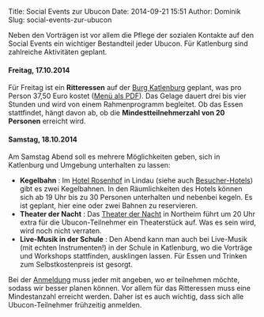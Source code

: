 Title: Social Events zur Ubucon
Date: 2014-09-21 15:51
Author: Dominik
Slug: social-events-zur-ubucon

Neben den Vorträgen ist vor allem die Pflege der sozialen Kontakte auf
den Social Events ein wichtiger Bestandteil jeder Ubucon. Für Katlenburg
sind zahlreiche Aktivitäten geplant.


#### Freitag, 17.10.2014


Für Freitag ist ein **Ritteressen** auf der [Burg
Katlenburg](http://www.katlenburg.de/) geplant, was pro Person 37,50
Euro kostet ([Menü als
PDF](http://ubucon.de/sites/ubucon.de/files/Bankettmappe_2014.pdf)). Das
Gelage dauert drei bis vier Stunden und wird von einem Rahmenprogramm
begleitet. Ob das Essen stattfindet, hängt davon ab, ob die
**Mindestteilnehmerzahl von 20 Personen** erreicht wird.


#### Samstag, 18.10.2014


Am Samstag Abend soll es mehrere Möglichkeiten geben, sich in Katlenburg
und Umgebung unterhalten zu lassen:


-   **Kegelbahn** : Im [Hotel Rosenhof](http://www.rosenhof-hotel.de/)
    in Lindau (siehe auch [Besucher-Hotels](/2014/hotels)) gibt es zwei
    Kegelbahnen. In den Räumlichkeiten des Hotels können sich ab 19 Uhr
    bis zu 30 Personen unterhalten und nebenbei kegeln. Es ist geplant,
    hier eine oder zwei Bahnen zu reservieren.
-   **Theater der Nacht** : Das [Theater der
    Nacht](http://www.theater-der-nacht.de/) in Northeim führt um 20 Uhr
    extra für die Ubucon-Teilnehmer ein Theaterstück auf. Was es sein
    wird, wird noch nicht verraten.
-   **Live-Musik in der Schule** : Den Abend kann man auch bei
    Live-Musik (mit echten Instrumenten!) in der Schule in Katlenburg,
    wo die Vorträge und Workshops stattfinden, ausklingen lassen. Für
    Essen und Trinken zum Selbstkostenpreis ist gesorgt.


Bei der [Anmeldung](/2014/anmeldung) muss jeder mit angeben, wo er
teilnehmen möchte, sodass wir besser planen können. Vor allem für das
Ritteressen muss eine Mindestanzahl erreicht werden. Daher ist es auch
wichtig, dass sich alle Ubucon-Teilnehmer frühzeitig anmelden.



